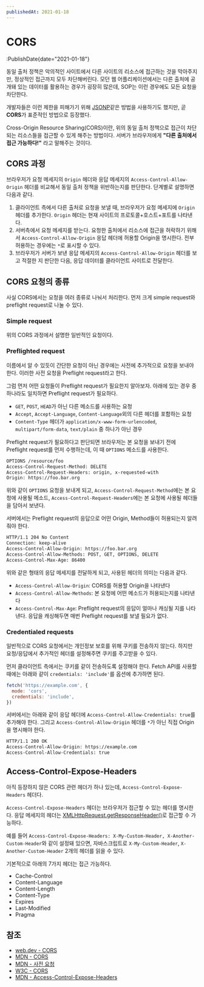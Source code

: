 ```yaml
---
publishedAt: 2021-01-18
---
```


# CORS

:PublishDate{date="2021-01-18"}

동일 출처 정책은 악의적인 사이트에서 다른 사이트의 리소스에 접근하는 것을 막아주지만, 정상적인 접근까지 모두 차단해버린다. 모던 웹 어플리케이션에서는 다른 출처에 공개돼 있는 데이터를 활용하는 경우가 굉장히 많은데, SOP는 이런 경우에도 모든 요청을 차단한다.

개발자들은 이런 제한을 피해가기 위해 [JSONP](https://stackoverflow.com/questions/2067472/what-is-jsonp-and-why-was-it-created)같은 방법을 사용하기도 했지만, 곧 **CORS**가 표준적인 방법으로 등장했다.

Cross-Origin Resource Sharing(CORS)이란, 위의 동일 출처 정책으로 접근이 차단되는 리소스들을 접근할 수 있게 해주는 방법이다. 서버가 브라우저에게 **"다른 출처에서 접근 가능하다!"** 라고 말해주는 것이다.

## CORS 과정

브라우저가 요청 메세지의 `Origin` 헤더와 응답 메세지의 `Access-Control-Allow-Origin` 헤더를 비교해서 동일 출처 정책을 위반하는지를 판단한다. 단계별로 설명하면 다음과 같다.

1. 클라이언트 측에서 다른 출처로 요청을 보낼 때, 브라우저가 요청 메세지에 `Origin` 헤더를 추가한다. `Origin` 헤더는 현재 사이트의 프로토콜+호스트+포트를 나타낸다.
2. 서버측에서 요청 메세지를 받는다. 요청한 출처에서 리소스에 접근을 허락하기 위해서 `Access-Control-Allow-Origin` 응답 헤더에 허용할 Origin을 명시한다. 전부 허용하는 경우에는 `*`로 표시할 수 있다.
3. 브라우저가 서버가 보낸 응답 메세지의 `Access-Control-Allow-Origin` 헤더를 보고 적절한 지 판단한 다음, 응답 데이터를 클라이언트 사이트로 전달한다.

## CORS 요청의 종류

사실 CORS에서는 요청을 여러 종류로 나눠서 처리한다. 먼저 크게 simple request와 preflight request로 나눌 수 있다.

### Simple request

위의 CORS 과정에서 설명한 일반적인 요청이다.

### Preflighted request

이름에서 알 수 있듯이 간단한 요청이 아닌 경우에는 사전에 추가적으로 요청을 보내야 한다. 이러한 사전 요청을 Preflight request라고 한다.

그럼 먼저 어떤 요청들이 Preflight request가 필요한지 알아보자. 아래에 있는 경우 중 하나라도 일치하면 Preflight request가 필요하다.

- `GET`, `POST`, `HEAD`가 아닌 다른 메소드를 사용하는 요청
- `Accept`, `Accept-Language`, `Content-Language`외의 다른 헤더를 포함하는 요청
- `Content-Type` 헤더가 `application/x-www-form-urlencoded`, `multipart/form-data`, `text/plain` 중 하나가 아닌 경우

Preflight request가 필요하다고 판단되면 브라우저는 본 요청을 보내기 전에 Preflight request를 먼저 수행하는데, 이 때 `OPTIONS` 메소드를 사용한다.

```markdown
OPTIONS /resource/foo
Access-Control-Request-Method: DELETE
Access-Control-Request-Headers: origin, x-requested-with
Origin: https://foo.bar.org
```

위와 같이 `OPTIONS` 요청을 보내게 되고, `Access-Control-Request-Method`에는 본 요청에 사용될 메소드, `Access-Control-Request-Headers`에는 본 요청에 사용될 헤더들을 담아서 보낸다.

서버에서는 Preflight request의 응답으로 어떤 Origin, Method들이 허용되는지 알려줘야 한다.

```markdown
HTTP/1.1 204 No Content
Connection: keep-alive
Access-Control-Allow-Origin: https://foo.bar.org
Access-Control-Allow-Methods: POST, GET, OPTIONS, DELETE
Access-Control-Max-Age: 86400
```

위와 같은 형태의 응답 메세지를 전달하게 되고, 사용된 헤더의 의미는 다음과 같다.

- `Access-Control-Allow-Origin`: CORS를 허용할 Origin을 나타낸다
- `Access-Control-Allow-Methods`: 본 요청에 어떤 메소드가 허용되는지를 나타낸다
- `Access-Control-Max-Age`: Preflight request의 응답이 얼마나 캐싱될 지를 나타낸다. 응답을 캐싱해두면 매번 Preflight request를 보낼 필요가 없다.

### Credentialed requests

일반적으로 CORS 요청에서는 개인정보 보호를 위해 쿠키를 전송하지 않는다. 하지만 요청/응답에서 추가적인 헤더를 설정해주면 쿠키를 주고받을 수 있다.

먼저 클라이언트 측에서는 쿠키를 같이 전송하도록 설정해야 한다. Fetch API를 사용할 때에는 아래와 같이 `credentials: 'include'`를 옵션에 추가하면 된다.

```javascript
fetch('https://example.com', {
  mode: 'cors',
  credentials: 'include',
})
```

서버에서는 아래와 같이 응답 헤더에 `Access-Control-Allow-Credentials: true`를 추가해야 한다. 그리고 `Access-Control-Allow-Origin` 헤더를 `*`가 아닌 직접 Origin을 명시해야 한다.

```markdown
HTTP/1.1 200 OK
Access-Control-Allow-Origin: https://example.com
Access-Control-Allow-Credentials: true
```

## Access-Control-Expose-Headers

아직 등장하지 않은 CORS 관련 헤더가 하나 있는데, `Access-Control-Expose-Headers` 헤더다.

`Access-Control-Expose-Headers` 헤더는 브라우저가 접근할 수 있는 헤더를 명시한다. 응답 메세지의 헤더는 [XMLHttpRequest.getResponseHeader()](https://developer.mozilla.org/en-US/docs/Web/API/XMLHttpRequest/getResponseHeader)로 접근할 수 가능하다.

예를 들어 `Access-Control-Expose-Headers: X-My-Custom-Header, X-Another-Custom-Header`와 같이 설정돼 있으면, 자바스크립트로 `X-My-Custom-Header`, `X-Another-Custom-Header` 2개의 헤더를 읽을 수 있다.

기본적으로 아래의 7가지 헤더는 접근 가능하다.

- Cache-Control
- Content-Language
- Content-Length
- Content-Type
- Expires
- Last-Modified
- Pragma

## 참조

- [web.dev - CORS](https://web.dev/cross-origin-resource-sharing/)
- [MDN - CORS](https://developer.mozilla.org/en-US/docs/Web/HTTP/CORS)
- [MDN - 사전 요청](https://developer.mozilla.org/ko/docs/Glossary/Preflight_request)
- [W3C - CORS](https://www.w3.org/TR/2020/SPSD-cors-20200602/)
- [MDN - Access-Control-Expose-Headers](https://developer.mozilla.org/en-US/docs/Web/HTTP/Headers/Access-Control-Expose-Headers)
